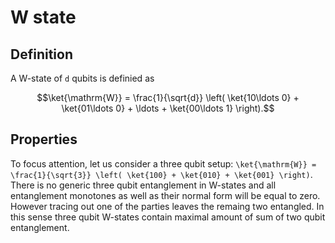 # W state


## Definition

A W-state of ``d`` qubits is definied as 
```math
\ket{\mathrm{W}} =
\frac{1}{\sqrt{d}} \left( \ket{10\ldots 0} + \ket{01\ldots 0} +
\ldots + \ket{00\ldots 1} \right).
```

## Properties

To focus attention, let us consider a three qubit setup:
``\ket{\mathrm{W}} = \frac{1}{\sqrt{3}} \left( \ket{100} +
\ket{010} + \ket{001} \right)``. There is no generic three qubit
entanglement in W-states and all entanglement monotones as well as their
normal form will be equal to zero. However tracing out one of the
parties leaves the remaing two entangled. In this sense three qubit
W-states contain maximal amount of sum of two qubit entanglement.
